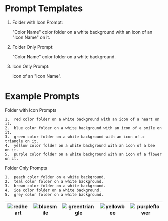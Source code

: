 # Prompt Templates

1. Folder with Icon Prompt:

    "Color Name" color folder on a white background with an icon of an "Icon Name" on it.

2. Folder Only Prompt:

    "Color Name" color folder on a white background.

3. Icon Only Prompt:

    Icon of an "Icon Name".

# Example Prompts

Folder with Icon Prompts

	1.	red color folder on a white background with an icon of a heart on it.
	2.	blue color folder on a white background with an icon of a smile on it.
	3.	green color folder on a white background with an icon of a triangle on it.
	4.	yellow color folder on a white background with an icon of a bee  on it.
	5.	purple color folder on a white background with an icon of a flower on it.

Folder Only Prompts

	1.	peach color folder on a white background.
	2.	teal color folder on a white background.
 	3.	brown color folder on a white background.
  	4.	ice color folder on a white background.
   	5.	grey color folder on a white background.


| ![redheart](https://github.com/user-attachments/assets/e5863cd7-a81d-47ac-9056-8597fb9683db) | ![bluesmile](https://github.com/user-attachments/assets/0f1092ed-36fd-4bfe-b3d9-ef7a3e0c1578) | ![greentriangle](https://github.com/user-attachments/assets/cd7936a7-4ec2-4219-87fb-d2e7f09de713) | ![yellowbee](https://github.com/user-attachments/assets/b79bcc87-3880-476d-9a80-f19f7ab3fe97) | ![purpleflower](https://github.com/user-attachments/assets/95b66acc-a9c0-4466-aa43-7af35e220e40) |
| -------------------------------------------------------------------------------------------- | --------------------------------------------------------------------------------------------- | ------------------------------------------------------------------------------------------------- | --------------------------------------------------------------------------------------------- | ------------------------------------------------------------------------------------------------ |




